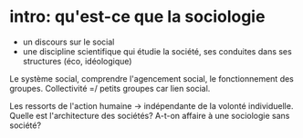 # intro: qu'est-ce que la sociologie

* un discours sur le social
* une discipline scientifique qui étudie la société, ses conduites dans ses structures \(éco, idéologique\)

Le système social, comprendre l'agencement social, le fonctionnement des groupes. Collectivité =/ petits groupes car lien social.

Les ressorts de l'action humaine -&gt; indépendante de la volonté individuelle. Quelle est l'architecture des sociétés? A-t-on affaire à une sociologie sans société?

